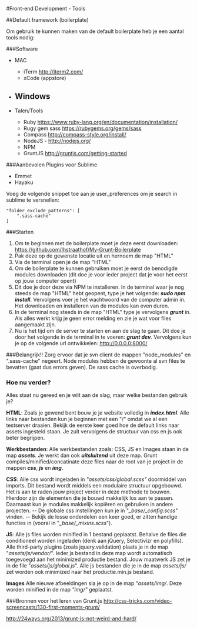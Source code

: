 #Front-end Development - Tools

##Default framework (boilerplate)

Om gebruik te kunnen maken van de default boilerplate heb je een aantal tools nodig:

###Software

 - MAC
	 - iTerm http://iterm2.com/
	 - xCode (appstore)
 - Windows
	 - 


 - Talen/Tools
	 - Ruby https://www.ruby-lang.org/en/documentation/installation/
	 - Rugy gem sass https://rubygems.org/gems/sass
 	 - Compass http://compass-style.org/install/
 	 - NodeJS - http://nodejs.org/ 
 	 - NPM
 	 - GruntJS http://gruntjs.com/getting-started

###Aanbevolen Plugins voor Sublime
 - Emmet
 - Hayaku

Voeg de volgende snippet toe aan je user_preferences om je search in sublime te versnellen:

    "folder_exclude_patterns": [
	  	".sass-cache"
  	]

###Starten

 1. Om te beginnen met de boilerplate moet je deze eerst downloaden:
    https://github.com/lhstraathof/My-Grunt-Boilerplate
 2. Pak deze op de gewenste locatie uit en hernoem de map "HTML"
 3. Via de terminal open je de map "HTML"
 4. Om de boilerplate te kunnen gebruiken moet je eerst de benodigde modules downloaden (dit doe je voor ieder project dat je voor het eerst op jouw computer opent)
 5. Dit doe je door deze via NPM te installeren. In de terminal waar je nog steeds de map "HTML" hebt geopent, type je het volgende: ***sudo npm install***. Vervolgens voer je het wachtwoord van de computer admin in. Het downloaden en installeren van de modules kan even duren.
 6. In de terminal nog steeds in de map "HTML" type je vervolgens ***grunt*** in. Als alles werkt krijg je geen error melding en zie je wat voor files aangemaakt zijn.
 7. Nu is het tijd om de server te starten en aan de slag te gaan. Dit doe je door het volgende in de terminal in te voeren: ***grunt dev***. Vervolgens kun je op de volgende url ontwikkelen: http://0.0.0.0:8000/

###Belangrijk!!
Zorg ervoor dat je svn client de mappen "node_modules" en ".sass-cache" negeert. Node modules hebben de gewoonte al svn files te bevatten (gaat dus errors geven). De sass cache is overbodig.

### Hoe nu verder?
Alles staat nu gereed en je wilt aan de slag, maar welke bestanden gebruik je?

**HTML**: Zoals je gewend bent bouw je je website volledig in ***index.html***. Alle links naar bestanden kun je beginnen met een "/" omdat we al een testserver draaien. Bekijk de eerste keer goed hoe de default links naar assets ingesteld staan. Je zult vervolgens de structuur van css en js ook beter begrijpen.

**Werkbestanden**: Alle werkbestanden zoals: CSS, JS en Images staan in de map ***assets***. Je werkt dan ook ***uitsluitend*** uit deze map. Grunt compiles/minified/concatinate deze files naar de root van je project in de mappen ***css***, ***js*** en ***img***.

**CSS**: Alle css wordt ingeladen in *"assets/css/global.scss"* doormiddel van imports. Dit bestand wordt middels een modulaire structuur opgebouwd. Het is aan te raden jouw project verder in deze methode te bouwen. Hierdoor zijn de elementen die je bouwd makkelijk los aan te passen. Daarnaast kun je modules makkelijk kopiëren en gebruiken in andere projecten. -- De globale css instellingen kun je in "*_base/_config.scss*" vinden. -- Bekijk de losse onderdelen een keer goed, er zitten handige functies in (vooral in "*_base/_mixins.scss*").

**JS**: Alle js files worden minified in 1 bestand geplaatst. Behalve de files die conditioneel worden ingeladen (denk aan jQuery, Selectivizr en polyfills). Alle third-party plugins (zoals jquery.validation) plaats je in de map "*assets/js/vendor/*". Ieder js bestand in deze map wordt automatisch toegevoegd aan het minimized productie bestand. Jouw maatwerk JS zet je in de file "*assets/js/global.js*". Alle js bestanden die je in de map *assets/js/* zet worden ook minimized naar het productie.min.js bestand.

**Images** 
Alle nieuwe afbeeldingen sla je op in de map *"assets/img/*. Deze worden minified in de map *"img/"* geplaatst.

###Bronnen voor het leren van Grunt.js
http://css-tricks.com/video-screencasts/130-first-moments-grunt/

http://24ways.org/2013/grunt-is-not-weird-and-hard/